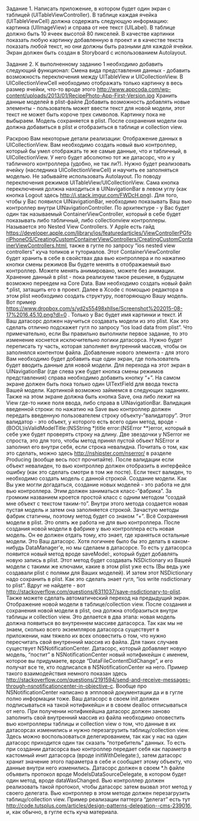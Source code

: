 Задание 1.
Написать приложение, в котором будет один экран с таблицей (UITableViewController). В таблице каждая ячейка (UITableViewCell) должна содержать следующую информацию: картинка (UIImageView) и справа от нее текст (UILabel). В таблице должно быть 10 ячеек высотой 80 пикселей. В качестве картинки показать любую картинку добавленную в проект и в качестве текста показать любой текст, но они должны быть разными для каждой ячейки. Экран должен быть создан в Storyboard с использованием Autolayout.

Задание 2.
К выполненному заданию 1 необходимо добавить следующий функционал:
Смена вида представления данных - добавить возможность переключения между UITableView и UICollectionView. В UICollectionViewCell необходимо отображать только картинку в весь размер ячейки, что-то вроде этого http://www.appcoda.com/wp-content/uploads/2013/01/RecipePhoto-App-First-Version.jpg
Хранить данные моделей в plist-файле
Добавить возможность добавлять новые элементы - пользователь может ввести текст для новой модели, этот текст не может быть короче трех символов. Картинку пока не выбыраем. Модель сохраняется в plist. После сохранения модели она должна добавиться в plist и отобразиться в таблице и collection view. 

Раскрою Вам некоторые детали реализации:
Отображение данных в UICollectionView. Вам необходимо создать новый вью контроллер, который бы умел отображать те же самые данные, что и табличный, в UICollectionView. У него будет абсолютно тот же датасорс, что и у табличного контроллера (удобно, не так ли?). Нужно будет реализовать ячейку (наследника UICollectionViewCell) и научить ее заполняться моделью. Не забывайте использовать Autolayout. 
По поводу переключения режимов UITableView/UICollectionView. Сама кнопка переключения должна находиться в UINavigationBar в левом углу (как кнопка Logout здесь http://i.stack.imgur.com/FWDcH.png). Для того, чтобы у Вас появился UINavigationBar, необходимо показывать Ваш вью контроллер внутри UINavigationController. По архитектуре - у Вас будет один так называемый ContainerViewController, который в себе будет показывать либо табличный, либо collectionview контроллеры. Называется это Nested View Controllers. У Apple есть гайд https://developer.apple.com/library/ios/featuredarticles/ViewControllerPGforiPhoneOS/CreatingCustomContainerViewControllers/CreatingCustomContainerViewControllers.html, также в гугле по запросу “ios nested view controllers” куча топиков и туториалов. Этот ContainerViewController будет хранить в себе в свойствах два вью контроллера и по нажатию кнопки смены режимов Вы будете менять в отображаемый вью контроллер. Можете менять анимировано, можете без анимации.
Хранение данный в plist - пока реализуем такое решение, в будущем возможно переедем на Core Data. Вам необходимо создать новый файл *.plist, затащить его в проект. Далее в Xcode с помощью редактора в этом plist необходимо создать структуру, повторяющую Вашу модель. Вот пример https://www.dropbox.com/s/yd2s55498xhllse/Screenshot%202015-08-17%2016.45.10.png?dl=0 . Только у Вас будет имя картинки и текст. И Ваш датасорс должен научиться создавать модели из это plist. Как это сделать отлично подскажет гугл по запросу “ios load data from plist”. Что примечательно, если Вы правильно выполнили первое задание, то это изменение коснется исключительно логики датасорса. Нужно будет переписать ту чаcть, которая заполняет внутренний массив, чтобы он заполнялся контентом файла.
Добавление нового элемента - для этого Вам необходимо будет добавить еще один экран, где пользователь будет вводить данные для новой модели. Для перехода на этот экран в UINavigationBar (где слева уже будет кнопка смены режимов представления) справа необходимо добавить кнопку “+”. На самом экране должен быть пока только один UITextField для ввода текста Вашей модели. Картинкой возможно займемся в следующих заданиях. Также на этом экране должна быть кнопка Save, она либо лежит на View где-то ниже поля ввода, либо справа в UINavigationBar. 
Валидация введенной строки: по нажатию на Save вью контроллер должен передать введенную пользователем строку объекту-“валидатору”. Этот валидатор - это объект, у которого есть всего один метод, вроде - (BOOL)isValidModelTitle:(NSString *)title error:(NSError **)error, который в себе уже будет проверять строку на длину. Две звездочки у NSerror не спроста, это для того, чтобы метод принял пустой объект NSError и заполнил его внутри себя, если строка невалидна. Почитать о том, как это сделать, можно здесь http://nshipster.com/nserror/ в разделе Producing (вообще весь пост прочитайте). После валидации если объект невалиден, то вью контроллер должен отобразить в интерфейсе ошибку (как это сделать смотри в том же посте). Если текст валиден, то необходимо создать модель с данной строкой.
Создание модели. Как Вы уже могли догадаться, создание новых моделей - это работа не для вью контроллера. Этим должен заниматься класс-”фабрика”. За громким названием кроется простой класс с одним методом “создай мне объект с текстом таким-то”. Внутри этого метода создается новая пустая модель и затем она заполняется строкой. Зачастую методы фабрик статичны, поэтому метод будет со знаком “+”. Всё
Сохранения модели в plist. Это опять же работа не для вью контроллера. После создания новой модели в фабрике у вью контроллера есть новая модель. Он ее должен отдать тому, кто знает, где храняться остальные модели. Это Ваш датасорс. Хотя логичнее было бы это делать в каком-нибудь DataManager’е, но мы сделаем в датасорсе. То есть у датасорса появится новый метод вроде saveModel:, который будет добавлять новую запись в plist. Этот метод будет создавать NSDictionary из Вашей модели с такими же ключами, какие в этом plist уже есть (Вы ведь уже создавали plist с полями для Ваших моделей). И затем этот NSDictionary надо сохранить в plist. Как это сделать знает гугл, “ios write nsdictionary to plist”. Вдруг не найдете - вот http://stackoverflow.com/questions/6311037/save-nsdictionary-to-plist. Также можете сделать автоматический переход на предыдущий экран.
Отображение новой модели в таблице/collection view. После создания и сохранения новой модели в plist, она должна отобразиться внутри таблицы и collection view. Это делается в два этапа:
новая модель должна появиться во внутреннем массиве датасорса. Так как мы не знаем, сколько всего экземпляров датасорса существует в приложении, нам тяжело их всех оповестить о том, что нужно пересчитать свой внутренний массив из файла. Для таких случаев существует NSNotificationCenter. Датасорс, который добавляет новую модель, “постит” в NSNotificationCenter новый нотификейшн с именем, которое вы придумаете, вроде “DataFileContentDidChange”, и его получат все те, кто подписался в NSNotificationCenter на него. Пример такого взаимодействия немного показан здесь http://stackoverflow.com/questions/2191594/send-and-receive-messages-through-nsnotificationcenter-in-objective-c. Вообще про NSNotificationCenter написано в эппловой документации да и в гугле полно информации тоже. Ваш датасорс в своем init должен подписываться на такой нотификейшн и в своем dealloc отписываться от него. При получении нотификейшна датасорс должен заново заполнить свой внутренний массив из файла
необходимо оповестить вью контроллеры таблицы и collection view о том, что данные в их датасорсах изменились и нужно перезагрузить таблицу/collection view. Здесь можно воспользоваться делегированием, так как у нас на один датасорс приходится один так сказать “потребитель” данных. То есть при создании датасорса вью контроллер передает себя как параметр в кастомный инит датасорса (вроде initWithDelegate:), затем датасорс хранит значение этого параметра в себе и сообщает этому объекту, что данные внутри него изменились. Датасорс должен в своем *.h файле объявить протокол вроде ModelsDataSourceDelegate, в котором будет один метод, вроде dataWasChanged. Вью контроллер должен реализовать такой протокол, чтобы датасорс затем вызвал этот метод у своего делегата. Вью контроллер в этом методе должен перезагрузить таблицу/collection view. Пример реализации паттерга “делегат” есть тут http://code.tutsplus.com/articles/design-patterns-delegation--cms-23901б, и, как обычно, в гугле есть куча материала.